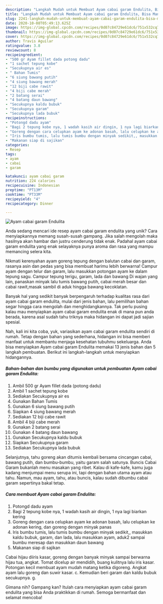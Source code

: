 ```yaml
---
description: "Langkah Mudah untuk Membuat Ayam cabai garam Endulita, Bisa Manjain Lidah"
title: "Langkah Mudah untuk Membuat Ayam cabai garam Endulita, Bisa Manjain Lidah"
slug: 2241-langkah-mudah-untuk-membuat-ayam-cabai-garam-endulita-bisa-manjain-lidah
date: 2020-10-08T05:49:13.625Z
image: https://img-global.cpcdn.com/recipes/0d07c84729e61dc6/751x532cq70/ayam-cabai-garam-endulita-foto-resep-utama.jpg
thumbnail: https://img-global.cpcdn.com/recipes/0d07c84729e61dc6/751x532cq70/ayam-cabai-garam-endulita-foto-resep-utama.jpg
cover: https://img-global.cpcdn.com/recipes/0d07c84729e61dc6/751x532cq70/ayam-cabai-garam-endulita-foto-resep-utama.jpg
author: Travis Aguilar
ratingvalue: 3.8
reviewcount: 8
recipeingredient:
- "500 gr Ayam fillet dada potong dadu"
- "1 sachet tepung kobe"
- "Secukupnya air es"
- " Bahan Tumis"
- "6 siung bawang putih"
- "4 siung bawang merah"
- "12 biji cabe rawit"
- "4 biji cabe merah"
- "2 batang serai"
- "4 batang daun bawang"
- "Secukupnya kaldu bubuk"
- "Secukupnya garam"
- "Secukupnya lada bubuk"
recipeinstructions:
- "Potongd dadu ayam"
- "Bagi 2 tepung kobe nya, 1 wadah kasih air dingin, 1 nya lagi biarkan kering"
- "Goreng dengan cara celupkan ayam ke adonan basah, lalu celupkan ke adonan kering, dan goreng dengan minyak panas"
- "Iris bumbu tumis, lalu tumis bumbu dengan minyak sedikit,, masukkan kaldu bubuk, garam, dan lada, lalu masukkan ayam, aduk2 sampai bumbu meresap dan masukkan daun bawang"
- "Makanan siap di sajikan"
categories:
- Resep
tags:
- ayam
- cabai
- garam

katakunci: ayam cabai garam 
nutrition: 224 calories
recipecuisine: Indonesian
preptime: "PT13M"
cooktime: "PT33M"
recipeyield: "4"
recipecategory: Dinner

---
```



![Ayam cabai garam Endulita](https://img-global.cpcdn.com/recipes/0d07c84729e61dc6/751x532cq70/ayam-cabai-garam-endulita-foto-resep-utama.jpg)

Anda sedang mencari ide resep ayam cabai garam endulita yang unik? Cara menyiapkannya memang susah-susah gampang. Jika salah mengolah maka hasilnya akan hambar dan justru cenderung tidak enak. Padahal ayam cabai garam endulita yang enak selayaknya punya aroma dan rasa yang mampu memancing selera kita.

Nikmati kerenyahan ayam goreng tepung dengan balutan cabai dan garam, rasanya asin dan pedas yang bisa membuat harimu lebih berwarna! Campur ayam dengan telur dan garam, lalu masukkan potongan ayam ke dalam tepung sagu. Campur tepung terigu, garam, lada dan bawang Di wajan yang lain, panaskan minyak lalu tumis bawang putih, cabai merah besar dan cabai rawit,masak sambil di aduk hingga bawang kecoklatan.

Banyak hal yang sedikit banyak berpengaruh terhadap kualitas rasa dari ayam cabai garam endulita, mulai dari jenis bahan, lalu pemilihan bahan segar hingga cara mengolah dan menghidangkannya. Tak perlu pusing kalau mau menyiapkan ayam cabai garam endulita enak di mana pun anda berada, karena asal sudah tahu triknya maka hidangan ini dapat jadi sajian spesial.


Nah, kali ini kita coba, yuk, variasikan ayam cabai garam endulita sendiri di rumah. Tetap dengan bahan yang sederhana, hidangan ini bisa memberi manfaat untuk membantu menjaga kesehatan tubuhmu sekeluarga. Anda bisa menyiapkan Ayam cabai garam Endulita memakai 13 jenis bahan dan 5 langkah pembuatan. Berikut ini langkah-langkah untuk menyiapkan hidangannya.

<!--inarticleads1-->

##### Bahan-bahan dan bumbu yang digunakan untuk pembuatan Ayam cabai garam Endulita:

1. Ambil 500 gr Ayam fillet dada (potong dadu)
1. Ambil 1 sachet tepung kobe
1. Sediakan Secukupnya air es
1. Gunakan  Bahan Tumis
1. Gunakan 6 siung bawang putih
1. Siapkan 4 siung bawang merah
1. Sediakan 12 biji cabe rawit
1. Ambil 4 biji cabe merah
1. Gunakan 2 batang serai
1. Gunakan 4 batang daun bawang
1. Gunakan Secukupnya kaldu bubuk
1. Siapkan Secukupnya garam
1. Sediakan Secukupnya lada bubuk


Selanjutnya, tahu goreng akan ditumis kembali bersama cincangan cabai, bawang putih, dan bumbu-bumbu, yaitu garam salah satunya. Buncis Cabai Garam bukanlah menu masakan yang ribet. Kalau di kafe-kafe, kamu juga kadang menjumpai menu serupa ini, tapi dengan bahan utama ayam atau tahu. Namun, mau ayam, tahu, atau buncis, kalau sudah dibumbu cabai garam sepertinya bakal tetap. 

<!--inarticleads2-->

##### Cara membuat Ayam cabai garam Endulita:

1. Potongd dadu ayam
1. Bagi 2 tepung kobe nya, 1 wadah kasih air dingin, 1 nya lagi biarkan kering
1. Goreng dengan cara celupkan ayam ke adonan basah, lalu celupkan ke adonan kering, dan goreng dengan minyak panas
1. Iris bumbu tumis, lalu tumis bumbu dengan minyak sedikit,, masukkan kaldu bubuk, garam, dan lada, lalu masukkan ayam, aduk2 sampai bumbu meresap dan masukkan daun bawang
1. Makanan siap di sajikan


Cabai hijau diiris kasar, goreng dengan banyak minyak sampai berwarna hijau tua, angkat. Tomat dicelup air mendidih, buang kulitnya lalu iris kasar. Potongan kecil membuat ayam mudah matang ketika digoreng. Angkat ayam lalu goreng dan suwir kasar. c. Kemudian beri garam dan kaldu bubuk secukupnya. g. 

Gimana nih? Gampang kan? Itulah cara menyiapkan ayam cabai garam endulita yang bisa Anda praktikkan di rumah. Semoga bermanfaat dan selamat mencoba!
